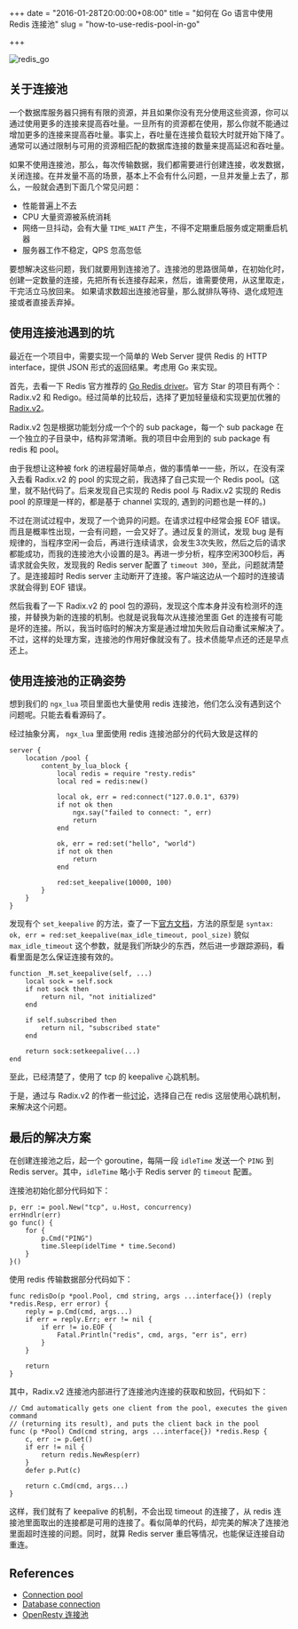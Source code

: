 +++
date = "2016-01-28T20:00:00+08:00"
title = "如何在 Go 语言中使用 Redis 连接池"
slug = "how-to-use-redis-pool-in-go"

+++

![redis_go](http://akagi201.qiniudn.com/redis_go.png)

## 关于连接池

一个数据库服务器只拥有有限的资源，并且如果你没有充分使用这些资源，你可以通过使用更多的连接来提高吞吐量。一旦所有的资源都在使用，那么你就不能通过增加更多的连接来提高吞吐量。事实上，吞吐量在连接负载较大时就开始下降了。通常可以通过限制与可用的资源相匹配的数据库连接的数量来提高延迟和吞吐量。

如果不使用连接池，那么，每次传输数据，我们都需要进行创建连接，收发数据，关闭连接。在并发量不高的场景，基本上不会有什么问题，一旦并发量上去了，那么，一般就会遇到下面几个常见问题：

* 性能普遍上不去
* CPU 大量资源被系统消耗
* 网络一旦抖动，会有大量 `TIME_WAIT` 产生，不得不定期重启服务或定期重启机器
* 服务器工作不稳定，QPS 忽高忽低

要想解决这些问题，我们就要用到连接池了。连接池的思路很简单，在初始化时，创建一定数量的连接，先把所有长连接存起来，然后，谁需要使用，从这里取走，干完活立马放回来。 如果请求数超出连接池容量，那么就排队等待、退化成短连接或者直接丢弃掉。

## 使用连接池遇到的坑

最近在一个项目中，需要实现一个简单的 Web Server 提供 Redis 的 HTTP interface，提供 JSON 形式的返回结果。考虑用 Go 来实现。

首先，去看一下 Redis 官方推荐的 [Go Redis driver](http://redis.io/clients#go)。官方 Star 的项目有两个：Radix.v2 和 Redigo。经过简单的比较后，选择了更加轻量级和实现更加优雅的 [Radix.v2](https://github.com/mediocregopher/radix.v2)。

Radix.v2 包是根据功能划分成一个个的 sub package，每一个 sub package 在一个独立的子目录中，结构非常清晰。我的项目中会用到的 sub package 有 redis 和 pool。

由于我想让这种被 fork 的进程最好简单点，做的事情单一一些，所以，在没有深入去看 Radix.v2 的 pool 的实现之前，我选择了自己实现一个 Redis pool。(这里，就不贴代码了。后来发现自己实现的 Redis pool 与 Radix.v2 实现的 Redis pool 的原理是一样的，都是基于 channel 实现的, 遇到的问题也是一样的。)

不过在测试过程中，发现了一个诡异的问题。在请求过程中经常会报 EOF 错误。而且是概率性出现，一会有问题，一会又好了。通过反复的测试，发现 bug 是有规律的，当程序空闲一会后，再进行连续请求，会发生3次失败，然后之后的请求都能成功，而我的连接池大小设置的是3。再进一步分析，程序空闲300秒后，再请求就会失败，发现我的 Redis server 配置了 `timeout 300`，至此，问题就清楚了。是连接超时 Redis server 主动断开了连接。客户端这边从一个超时的连接请求就会得到 EOF 错误。

然后我看了一下 Radix.v2 的 pool 包的源码，发现这个库本身并没有检测坏的连接，并替换为新的连接的机制。也就是说我每次从连接池里面 Get 的连接有可能是坏的连接。所以，我当时临时的解决方案是通过增加失败后自动重试来解决了。不过，这样的处理方案，连接池的作用好像就没有了。技术债能早点还的还是早点还上。

## 使用连接池的正确姿势

想到我们的 `ngx_lua` 项目里面也大量使用 redis 连接池，他们怎么没有遇到这个问题呢。只能去看看源码了。

经过抽象分离， `ngx_lua` 里面使用 redis 连接池部分的代码大致是这样的

```
server {
    location /pool {
        content_by_lua_block {
            local redis = require "resty.redis"
            local red = redis:new()

            local ok, err = red:connect("127.0.0.1", 6379)
            if not ok then
                ngx.say("failed to connect: ", err)
                return
            end

            ok, err = red:set("hello", "world")
            if not ok then
                return
            end

            red:set_keepalive(10000, 100)
        }
    }
}
```

发现有个 `set_keepalive` 的方法，查了一下[官方文档](https://github.com/openresty/lua-resty-redis#set_keepalive)，方法的原型是 `syntax: ok, err = red:set_keepalive(max_idle_timeout, pool_size)` 貌似 `max_idle_timeout` 这个参数，就是我们所缺少的东西，然后进一步跟踪源码，看看里面是怎么保证连接有效的。

```
function _M.set_keepalive(self, ...)
    local sock = self.sock
    if not sock then
        return nil, "not initialized"
    end

    if self.subscribed then
        return nil, "subscribed state"
    end

    return sock:setkeepalive(...)
end
```

至此，已经清楚了，使用了 tcp 的 keepalive 心跳机制。

于是，通过与 Radix.v2 的作者一些[讨论](https://github.com/mediocregopher/radix.v2/issues/21)，选择自己在 redis 这层使用心跳机制，来解决这个问题。

## 最后的解决方案

在创建连接池之后，起一个 goroutine，每隔一段 `idleTime` 发送一个 `PING` 到 Redis server。其中，`idleTime` 略小于 Redis server 的 `timeout` 配置。

连接池初始化部分代码如下：

```
p, err := pool.New("tcp", u.Host, concurrency)
errHndlr(err)
go func() {
    for {
        p.Cmd("PING")
        time.Sleep(idelTime * time.Second)
    }
}()
```

使用 redis 传输数据部分代码如下：

```
func redisDo(p *pool.Pool, cmd string, args ...interface{}) (reply *redis.Resp, err error) {
	reply = p.Cmd(cmd, args...)
	if err = reply.Err; err != nil {
		if err != io.EOF {
			Fatal.Println("redis", cmd, args, "err is", err)
		}
	}

	return
}
```

其中，Radix.v2 连接池内部进行了连接池内连接的获取和放回，代码如下：

```
// Cmd automatically gets one client from the pool, executes the given command
// (returning its result), and puts the client back in the pool
func (p *Pool) Cmd(cmd string, args ...interface{}) *redis.Resp {
	c, err := p.Get()
	if err != nil {
		return redis.NewResp(err)
	}
	defer p.Put(c)

	return c.Cmd(cmd, args...)
}
```

这样，我们就有了 keepalive 的机制，不会出现 timeout 的连接了，从 redis 连接池里面取出的连接都是可用的连接了。看似简单的代码，却完美的解决了连接池里面超时连接的问题。同时，就算 Redis server 重启等情况，也能保证连接自动重连。

## References
* [Connection pool](https://en.wikipedia.org/wiki/Connection_pool)
* [Database connection](https://en.wikipedia.org/wiki/Database_connection)
* [OpenResty 连接池](http://wiki.jikexueyuan.com/project/openresty/web/conn_pool.html)
